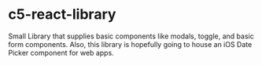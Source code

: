 # c5-react-library
Small Library that supplies basic components like modals, toggle, and basic form components.
Also, this library is hopefully going to house an iOS Date Picker component for web apps.